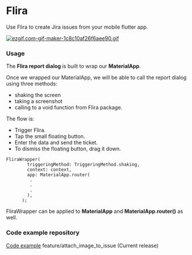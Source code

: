 # Flira

Use Flira to create Jira issues from your mobile flutter app.

[![ezgif.com-gif-maker-1c8c10af26f6aee90.gif](https://s4.gifyu.com/images/ezgif.com-gif-maker-1c8c10af26f6aee90.gif)](https://gifyu.com/image/S34VA)

### Usage


The <b>Flira report dialog </b> is built to wrap our <b>MaterialApp</b>.

Once we wrapped our MaterialApp, we will be able to call the report dialog using three methods: 
- shaking the screen
- taking a screenshot
- calling to a void function from Flira package.

The flow is:
- Trigger Flira.
- Tap the small floating button.
- Enter the data and send the ticket.
- To dismiss the floating button, drag it down.
```
FliraWrapper(
        triggeringMethod: TriggeringMethod.shaking,
        context: context,
        app: MaterialApp.router(
         .
         .
         .
        ),
      );
```

FliraWrapper can be applied to <b>MaterialApp</b> and <b>MaterialApp.router()</b> as well.
### Code example repository
[Code example](https://github.com/MarcosTort/flira) feature/attach_image_to_issue (Current release)
